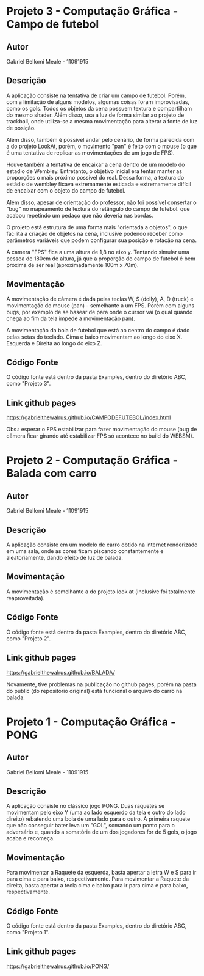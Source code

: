 # Projeto 3 - Computação Gráfica - Campo de futebol

## Autor
Gabriel Bellomi Meale - 11091915

## Descrição
A aplicação consiste na tentativa de criar um campo de futebol. Porém, com a limitação de alguns modelos, algumas coisas foram improvisadas, como os gols. Todos os objetos da cena possuem textura e compartilham do mesmo shader. Além disso, usa a luz de forma similar ao projeto de trackball, onde utiliza-se a mesma movimentação para alterar a fonte de luz de posição.

Além disso, também é possivel andar pelo cenário, de forma parecida com a do projeto LookAt, porém, o movimento "pan" é feito com o mouse (o que é uma tentativa de replicar as movimentações de um jogo de FPS).

Houve também a tentativa de encaixar a cena dentro de um modelo do estadio de Wembley. Entretanto, o objetivo inicial era tentar manter as proporções o mais próximo possível do real. Dessa forma, a textura do estádio de wembley ficava extremamente esticada e extremamente difícil de encaixar com o objeto do campo de futebol.

Além disso, apesar de orientação do professor, não foi possível consertar o "bug" no mapeamento de textura do retângulo do campo de futebol. que acabou repetindo um pedaço que não deveria nas bordas.

O projeto está estrutura de uma forma mais "orientada a objetos", o que facilita a criação de objetos na cena, inclusive podendo receber como parâmetros variáveis que podem configurar sua posição e rotação na cena.

A camera "FPS" fica a uma altura de 1,8 no eixo y. Tentando simular uma pessoa de 180cm de altura, já que a proporção do campo de futebol é bem próxima de ser real (aproximadamente 100m x 70m).

## Movimentação

A movimentação de câmera é dada pelas teclas W, S (dolly), A, D (truck) e movimentação do mouse (pan) - semelhante a um FPS. Porém com alguns bugs, por exemplo de se basear de para onde o cursor vai (o qual quando chega ao fim da tela impede a movimentação pan).

A movimentação da bola de futebol que está ao centro do campo é dado pelas setas do teclado. Cima e baixo movimentam ao longo do eixo X. Esquerda e Direita ao longo do eixo Z.

## Código Fonte

O código fonte está dentro da pasta Examples, dentro do diretório ABC, como "Projeto 3".

## Link github pages

https://gabrielthewalrus.github.io/CAMPODEFUTEBOL/index.html

Obs.: esperar o FPS estabilizar para fazer movimentação do mouse (bug de câmera ficar girando até estabilizar FPS só acontece no build do WEBSM).

# Projeto 2 - Computação Gráfica - Balada com carro

## Autor
Gabriel Bellomi Meale - 11091915

## Descrição
A aplicação consiste em um modelo de carro obtido na internet renderizado em uma sala, onde as cores ficam piscando constantemente e aleatoriamente, dando efeito de luz de balada. 

## Movimentação

A movimentação é semelhante a do projeto look at (inclusive foi totalmente reaproveitada).

## Código Fonte

O código fonte está dentro da pasta Examples, dentro do diretório ABC, como "Projeto 2".

## Link github pages

https://gabrielthewalrus.github.io/BALADA/

Novamente, tive problemas na publicação no github pages, porém na pasta do public (do repositório original) está funcional o arquivo do carro na balada.

# Projeto 1 - Computação Gráfica - PONG

## Autor
Gabriel Bellomi Meale - 11091915

## Descrição
A aplicação consiste no clássico jogo PONG. Duas raquetes se movimentam pelo eixo Y (uma ao lado esquerdo da tela e outro do lado direito) rebatendo uma bola de uma lado para o outro. A primeira raquete que não conseguir bater leva um "GOL", somando um ponto para o adversário e, quando a somatória de um dos jogadores for de 5 gols, o jogo acaba e recomeça.

## Movimentação

Para movimentar a Raquete da esquerda, basta apertar a letra W e S para ir para cima e para baixo, respectivamente.
Para movimentar a Raquete da direita, basta apertar a tecla cima e baixo para ir para cima e para baixo, respectivamente.

## Código Fonte

O código fonte está dentro da pasta Examples, dentro do diretório ABC, como "Projeto 1".

## Link github pages

https://gabrielthewalrus.github.io/PONG/
